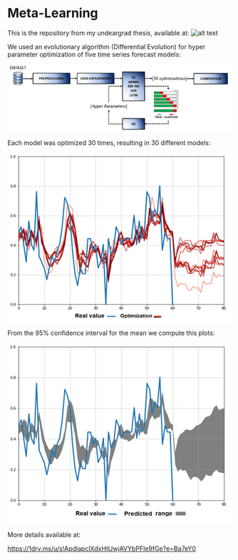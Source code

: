 # Meta-Learning
This is the repository from my undeargrad thesis, available at:
![alt text](https://1drv.ms/u/s!ApdlapclXdxHtUwjAVYbPFle9fGe?e=Ba7eY0) 

We used an evolutionary algorithm (Differential Evolution) for hyper parameter optimization of five time series forecast models:

![alt text](https://github.com/GuintherKovalski/Meta-Learning/blob/master/IMAGES/FRAMEWK.PNG)

Each model was optimized 30 times, resulting in 30 different models:

![alt text](https://github.com/GuintherKovalski/Meta-Learning/blob/master/IMAGES/interval.png)

From the 95% confidence interval for the mean we compute this plots:

![alt text](https://github.com/GuintherKovalski/Meta-Learning/blob/master/IMAGES/optimization.png)

More details available at:

https://1drv.ms/u/s!ApdlapclXdxHtUwjAVYbPFle9fGe?e=Ba7eY0





